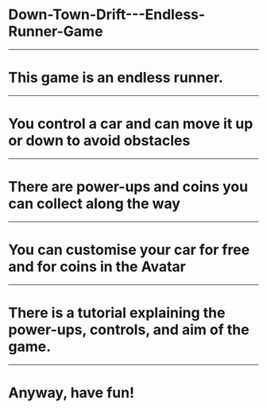 # Down-Town-Drift---Endless-Runner-Game
---
# This game is an endless runner.
---
# You control a car and can move it up or down to avoid obstacles
---
# There are power-ups and coins you can collect along the way
---
# You can customise your car for free and for coins in the Avatar
---
# There is a tutorial explaining the power-ups, controls, and aim of the game.
---
# Anyway, have fun!
